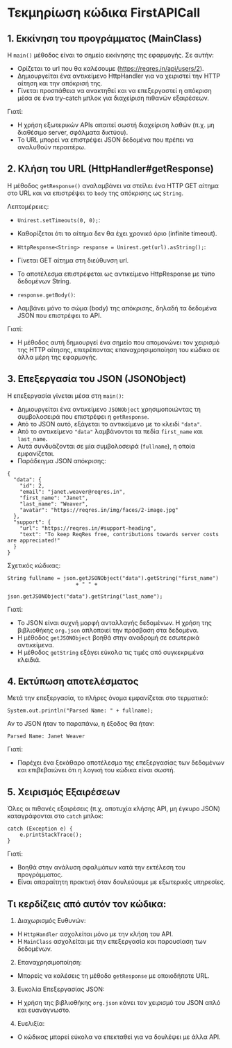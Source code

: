 # Τεκμηρίωση κώδικα FirstAPICall

## 1. Εκκίνηση του προγράμματος (MainClass)  

Η `main()` μέθοδος είναι το σημείο εκκίνησης της εφαρμογής. Σε αυτήν:

- Ορίζεται το url που θα καλέσουμε (https://reqres.in/api/users/2).   
- Δημιουργείται ένα αντικείμενο HttpHandler για να χειριστεί την HTTP αίτηση και την απόκρισή της.   
- Γίνεται προσπάθεια να ανακτηθεί και να επεξεργαστεί η απόκριση μέσα σε ένα try-catch μπλοκ για διαχείριση πιθανών εξαιρέσεων.   

Γιατί:

- Η χρήση εξωτερικών APIs απαιτεί σωστή διαχείριση λαθών (π.χ. μη διαθέσιμο server, σφάλματα δικτύου).   
- Το URL μπορεί να επιστρέψει JSON δεδομένα που πρέπει να αναλυθούν περαιτέρω.  

## 2. Κλήση του URL (HttpHandler#getResponse)

Η μέθοδος `getResponse()` αναλαμβάνει να στείλει ένα HTTP GET αίτημα στο URL και να επιστρέψει το `body` της απόκρισης ως `String`.

Λεπτομέρειες:

- `Unirest.setTimeouts(0, 0);`:   
 - Καθορίζεται ότι το αίτημα δεν θα έχει χρονικό όριο (infinite timeout).   
- `HttpResponse<String> response = Unirest.get(url).asString();`:   
 - Γίνεται GET αίτημα στη διεύθυνση url.   
 - Το αποτέλεσμα επιστρέφεται ως αντικείμενο HttpResponse με τύπο δεδομένων String.   

- `response.getBody()`:   
 - Λαμβάνει μόνο το σώμα (body) της απόκρισης, δηλαδή τα δεδομένα JSON που επιστρέφει το API.  

Γιατί:

- Η μέθοδος αυτή δημιουργεί ένα σημείο που απομονώνει τον χειρισμό της HTTP αίτησης, επιτρέποντας επαναχρησιμοποίηση του κώδικα σε άλλα μέρη της εφαρμογής.

## 3. Επεξεργασία του JSON (JSONObject)

Η επεξεργασία γίνεται μέσα στη `main()`:

- Δημιουργείται ένα αντικείμενο `JSONObject` χρησιμοποιώντας τη συμβολοσειρά που επιστρέφει η `getResponse`.
- Από το JSON αυτό, εξάγεται το αντικείμενο με το κλειδί `"data"`.
- Από το αντικείμενο `"data"` λαμβάνονται τα πεδία `first_name` και `last_name`.
- Αυτά συνδυάζονται σε μία συμβολοσειρά (`fullname`), η οποία εμφανίζεται.
- Παράδειγμα JSON απόκρισης:

```
{
  "data": {
    "id": 2,
    "email": "janet.weaver@reqres.in",
    "first_name": "Janet",
    "last_name": "Weaver",
    "avatar": "https://reqres.in/img/faces/2-image.jpg"
  },
  "support": {
    "url": "https://reqres.in/#support-heading",
    "text": "To keep ReqRes free, contributions towards server costs are appreciated!"
  }
}
```
Σχετικός κώδικας:

```
String fullname = json.getJSONObject("data").getString("first_name") 
                      + " " +
                      json.getJSONObject("data").getString("last_name");

```

Γιατί:

- Το JSON είναι συχνή μορφή ανταλλαγής δεδομένων. Η χρήση της βιβλιοθήκης `org.json` απλοποιεί την πρόσβαση στα δεδομένα.   
- Η μέθοδος `getJSONObject` βοηθά στην αναδρομή σε εσωτερικά αντικείμενα.   
- Η μέθοδος `getString` εξάγει εύκολα τις τιμές από συγκεκριμένα κλειδιά.

## 4. Εκτύπωση αποτελέσματος

Μετά την επεξεργασία, το πλήρες όνομα εμφανίζεται στο τερματικό:

```
System.out.println("Parsed Name: " + fullname);
```

Αν το JSON ήταν το παραπάνω, η έξοδος θα ήταν:

```
Parsed Name: Janet Weaver
```

Γιατί:

- Παρέχει ένα ξεκάθαρο αποτέλεσμα της επεξεργασίας των δεδομένων και επιβεβαιώνει ότι η λογική του κώδικα είναι σωστή.

## 5. Χειρισμός Εξαιρέσεων

Όλες οι πιθανές εξαιρέσεις (π.χ. αποτυχία κλήσης API, μη έγκυρο JSON) καταγράφονται στο `catch` μπλοκ:

```
catch (Exception e) {
    e.printStackTrace();
}
```

Γιατί:

- Βοηθά στην ανάλυση σφαλμάτων κατά την εκτέλεση του προγράμματος.   
- Είναι απαραίτητη πρακτική όταν δουλεύουμε με εξωτερικές υπηρεσίες.   

## Τι κερδίζεις από αυτόν τον κώδικα:

1. Διαχωρισμός Ευθυνών:

 - Η `HttpHandler` ασχολείται μόνο με την κλήση του API.   
 - Η `MainClass` ασχολείται με την επεξεργασία και παρουσίαση των δεδομένων.   

2. Επαναχρησιμοποίηση:

- Μπορείς να καλέσεις τη μέθοδο `getResponse` με οποιοδήποτε URL.

3. Ευκολία Επεξεργασίας JSON:

 - Η χρήση της βιβλιοθήκης `org.json` κάνει τον χειρισμό του JSON απλό και ευανάγνωστο.

4. Ευελιξία:

 - Ο κώδικας μπορεί εύκολα να επεκταθεί για να δουλέψει με άλλα API.

